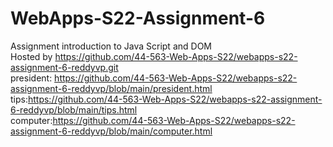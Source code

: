 # WebApps-S22-Assignment-6
Assignment introduction to Java Script and DOM<br>
Hosted by https://github.com/44-563-Web-Apps-S22/webapps-s22-assignment-6-reddyvp.git<br>
president: https://github.com/44-563-Web-Apps-S22/webapps-s22-assignment-6-reddyvp/blob/main/president.html<br>
tips:https://github.com/44-563-Web-Apps-S22/webapps-s22-assignment-6-reddyvp/blob/main/tips.html<br>
computer:https://github.com/44-563-Web-Apps-S22/webapps-s22-assignment-6-reddyvp/blob/main/computer.html
